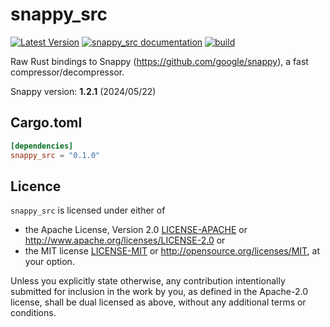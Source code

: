# snappy_src

[![Latest Version](https://img.shields.io/crates/v/snappy_src.svg)](https://crates.io/crates/snappy_src)
[![snappy_src documentation](https://docs.rs/snappy_src/badge.svg)](https://docs.rs/snappy_src)
[![build](https://github.com/LDeakin/snappy_src/actions/workflows/ci.yml/badge.svg)](https://github.com/LDeakin/snappy_src/actions/workflows/ci.yml)

Raw Rust bindings to Snappy (<https://github.com/google/snappy>), a fast compressor/decompressor.

Snappy version: **1.2.1** (2024/05/22)

## Cargo.toml
```toml
[dependencies]
snappy_src = "0.1.0"
```

## Licence
`snappy_src` is licensed under either of
 - the Apache License, Version 2.0 [LICENSE-APACHE](./LICENCE-APACHE) or <http://www.apache.org/licenses/LICENSE-2.0> or
 - the MIT license [LICENSE-MIT](./LICENCE-MIT) or <http://opensource.org/licenses/MIT>, at your option.

Unless you explicitly state otherwise, any contribution intentionally submitted for inclusion in the work by you, as defined in the Apache-2.0 license, shall be dual licensed as above, without any additional terms or conditions.
